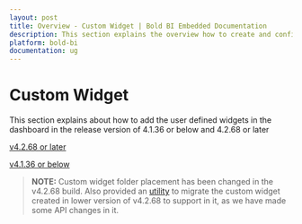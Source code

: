 ```yaml
---
layout: post
title: Overview - Custom Widget | Bold BI Embedded Documentation
description: This section explains the overview how to create and configure Custom visual in different versions of Bold BI Embedded dashboard and know about requirements for developing the custom widget.
platform: bold-bi
documentation: ug
---
```


# Custom Widget

This section explains about how to add the user defined widgets in the dashboard in the release version of 4.1.36 or below and 4.2.68 or later

[v4.2.68 or later](/embedded-bi/visualizing-data/visualization-widgets/custom-widget/v4.2.68-or-later/)

[v4.1.36 or below](/embedded-bi/visualizing-data/visualization-widgets/custom-widget/v4.1.36-or-below/)

> **NOTE:** Custom widget folder placement has been changed in the v4.2.68 build. Also provided an [utility](/embedded-bi/visualizing-data/visualization-widgets/custom-widget/v4.2.68-or-later/#migration-of-custom-widgets-from-lower-versions-to-v4268-or-later) to migrate the custom widget created in lower version of v4.2.68 to support in it, as we have made some API changes in it.